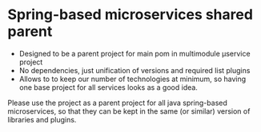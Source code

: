 # Spring-based microservices shared parent

- Designed to be a parent project for main pom in multimodule µservice project
- No dependencies, just unification of versions and required list plugins
- Allows to to keep our number of technologies at minimum, so having one base project for all services looks as a good idea.

Please use the project as a parent project for all java spring-based microservices, so that they can be kept in the same (or similar) version of libraries and plugins.

